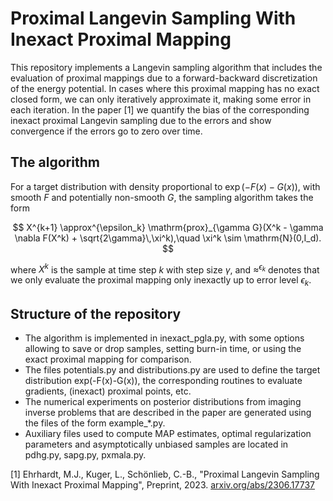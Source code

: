 # Proximal Langevin Sampling With Inexact Proximal Mapping

This repository implements a Langevin sampling algorithm that includes the evaluation of proximal mappings due to a forward-backward discretization of the energy potential. In cases where this proximal mapping has no exact closed form, we can only iteratively approximate it, making some error in each iteration. In the paper [1] we quantify the bias of the corresponding inexact proximal Langevin sampling due to the errors and show convergence if the errors go to zero over time.

## The algorithm
For a target distribution with density proportional to $\exp(-F(x)-G(x))$, with smooth $F$ and potentially non-smooth $G$, the sampling algorithm takes the form

$$  X^{k+1} \approx^{\epsilon_k} \mathrm{prox}_{\gamma G}(X^k - \gamma \nabla F(X^k) + \sqrt{2\gamma}\,\xi^k),\quad \xi^k \sim \mathrm{N}(0,I_d). $$

where $X^k$ is the sample at time step $k$ with step size $\gamma$, and $\approx^{\epsilon_k}$ denotes that we only evaluate the proximal mapping only inexactly up to error level $\epsilon_k$.

## Structure of the repository
- The algorithm is implemented in inexact_pgla.py, with some options allowing to save or drop samples, setting burn-in time, or using the exact proximal mapping for comparison.
- The files potentials.py and distributions.py are used to define the target distribution exp(-F(x)-G(x)), the corresponding routines to evaluate gradients, (inexact) proximal points, etc. 
- The numerical experiments on posterior distributions from imaging inverse problems that are described in the paper are generated using the files of the form example_*.py.
- Auxiliary files used to compute MAP estimates, optimal regularization parameters and asymptotically unbiased samples are located in pdhg.py, sapg.py, pxmala.py.


[1] Ehrhardt, M.J., Kuger, L., Schönlieb, C.-B., "Proximal Langevin Sampling With Inexact Proximal Mapping", Preprint, 2023. [arxiv.org/abs/2306.17737](https://arxiv.org/abs/2306.17737)
